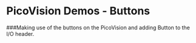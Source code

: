 # PicoVision Demos - Buttons

###Making use of the buttons on the PicoVision and adding Button to the I/O header.